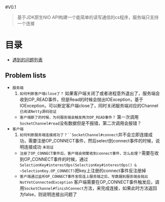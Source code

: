 #V0.1
>基于JDK原生NIO API构建一个能简单的读写通信的cs程序，服务端只支持一个连接

目录
===========
* [遇到的问题列表](#problem-lists) 


Problem lists
-----------
* `服务端`  
	1. `如何判断客户端close了？` 如果客户端关闭了或者进程意外退出了，服务端会收到OP_READ事件，但是Read的时候会抛出IOException，基于IOException，可以断定客户端close了，同时关闭服务端对应的Channel `已阅读Netty源码验证`  
	* `客户端断了的时候，为何服务端会触发两次OP_READ事件？` 第一次调用`SocketChannel#read`没有数据但是不报错，第二次调用会报错？
* `客户端`  
	1. `如何判断服务端连接成功了？``SocketChannel#connect`并不会立即连接成功，需要注册OP_CONNECT事件，然后select到connect事件的时候，说明连接成功 `未验证`  
	* `注册了OP_CONNECT事件后，客户端会频繁收到connect事件，怎么处理？`需要在收到OP_CONNECT事件的时候，通过`SelectionKey#interestOps(SelectionKey#interestOps() & ~SelectionKey.OP_CONNECT)`把key上注册的connect事件反注册掉
	* `客户端通过监听OP_CONNECT事件发现连上服务端之后，写数据到服务端会抛出NotYetConnectedException` 客户端需要在OP_CONNECT事件触发后，调用`SocketChannel#finishConnect`方法，来完成连接，如果此时方法返回为false，则说明连接出问题了

